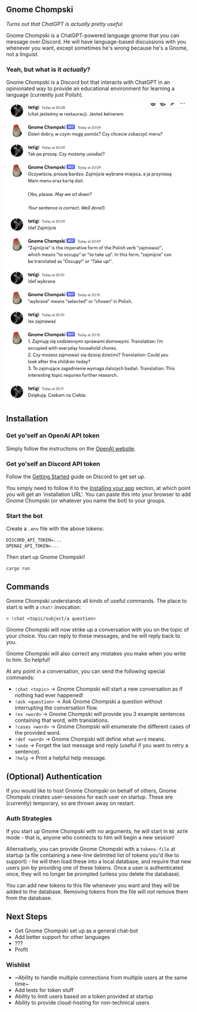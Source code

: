 ## Gnome Chompski

_Turns out that ChatGPT is actually pretty useful._

Gnome Chompski is a ChatGPT-powered language gnome that you can message over Discord. He will have language-based discussions with you whenever you want, except sometimes he's wrong because he's a Gnome, not a linguist.

### Yeah, but what is it _actually_?

Gnome Chompski is a Discord bot that interacts with ChatGPT in an opinionated way to provide an educational environment for learning a language (currently just Polish).

![discord example](/resources/ex_discord.png)

## Installation

### Get yo'self an OpenAI API token

Simply follow the instructions on the [OpenAI website](https://platform.openai.com/account/api-keys).

### Get yo'self an Discord API token

Follow the [Getting Started](https://discord.com/developers/docs/getting-started) guide on Discord to get set up.

You simply need to follow it to the [Installing your app](https://discord.com/developers/docs/getting-started#installing-your-app) section, at which point you will get an 'installation URL'. You can paste this into your browser to add Gnome Chompski (or whatever you name the bot) to your groups.

### Start the bot

Create a `.env` file with the above tokens:

```
DISCORD_API_TOKEN=...
OPENAI_API_TOKEN=...
```

Then start up Gnome Chompski!

```
cargo run
```

## Commands

Gnome Chompski understands all kinds of useful commands. The place to start is with a `chat!` invocation:

```
> !chat <topic/subject/a question>
```

Gnome Chompski will now strike up a conversation with you on the topic of your choice. You can reply to these messages, and he will reply back to you.

Gnome Chompski will also correct any mistakes you make when you write to him. So helpful!

At any point in a conversation, you can send the following special commands:

- `!chat <topic>` -> Gnome Chompski will start a new conversation as if nothing had ever happened!
- `!ask <question>` -> Ask Gnome Chompski a question without interrupting the conversation flow.
- `!ex <word>` -> Gnome Chompski will provide you 3 example sentences containing that word, with translations.
- `!cases <word>` -> Gnome Chompski will enumerate the different cases of the provided word.
- `!def <word>` -> Gnome Chompski will define what `word` means.
- `!undo` -> Forget the last message and reply (useful if you want to retry a sentence).
- `!help` -> Print a helpful help message.

## (Optional) Authentication

If you would like to host Gnome Chompski on behalf of others, Gnome Chompski creates user-sessions for each user on startup. These are (currently) temporary, so are thrown away on restart.

### Auth Strategies

If you start up Gnome Chompski with no arguments, he will start in `NO_AUTH` mode - that is, anyone who connects to him will begin a new session!

Alternatively, you can provide Gnome Chompski with a `tokens-file` at startup (a file containing a new-line delimited list of tokens you'd like to support) - he will then load these into a local database, and require that new users join by providing one of these tokens. Once a user is authenticated once, they will no longer be prompted (unless you delete the database).

You can add new tokens to this file whenever you want and they will be added to the database. Removing tokens from the file will _not_ remove them from the database.

## Next Steps

- Get Gnome Chompski set up as a general chat-bot
- Add better support for other languages
- ???
- Profit

### Wishlist

- ~Ability to handle multiple connections from multiple users at the same time~
- Add tests for token stuff
- Ability to limit users based on a token provided at startup
- Ability to provide cloud-hosting for non-technical users
